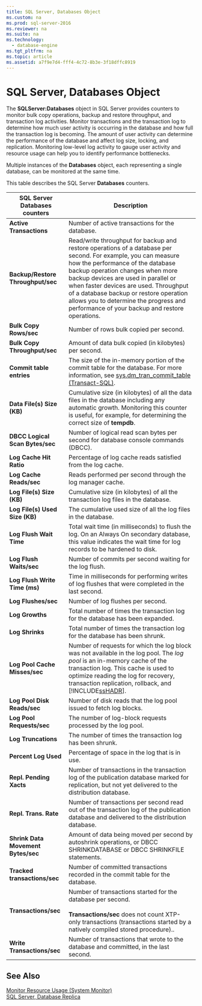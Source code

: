 ```yaml
---
title: SQL Server, Databases Object
ms.custom: na
ms.prod: sql-server-2016
ms.reviewer: na
ms.suite: na
ms.technology: 
  - database-engine
ms.tgt_pltfrm: na
ms.topic: article
ms.assetid: a7f9e7d4-fff4-4c72-8b3e-3f18dffc8919
---
```

# SQL Server, Databases Object
  The **SQLServer:Databases** object in SQL Server provides counters to monitor bulk copy operations, backup and restore throughput, and transaction log activities. Monitor transactions and the transaction log to determine how much user activity is occurring in the database and how full the transaction log is becoming. The amount of user activity can determine the performance of the database and affect log size, locking, and replication. Monitoring low\-level log activity to gauge user activity and resource usage can help you to identify performance bottlenecks.  
  
 Multiple instances of the **Databases** object, each representing a single database, can be monitored at the same time.  
  
 This table describes the SQL Server **Databases** counters.  
  
|SQL Server Databases counters|Description|  
|-----------------------------------|-----------------|  
|**Active Transactions**|Number of active transactions for the database.|  
|**Backup\/Restore Throughput\/sec**|Read\/write throughput for backup and restore operations of a database per second. For example, you can measure how the performance of the database backup operation changes when more backup devices are used in parallel or when faster devices are used. Throughput of a database backup or restore operation allows you to determine the progress and performance of your backup and restore operations.|  
|**Bulk Copy Rows\/sec**|Number of rows bulk copied per second.|  
|**Bulk Copy Throughput\/sec**|Amount of data bulk copied \(in kilobytes\) per second.|  
|**Commit table entries**|The size of the in\-memory portion of the commit table for the database. For more information, see [sys.dm_tran_commit_table &#40;Transact-SQL&#41;](../Topic/sys.dm_tran_commit_table%20\(Transact-SQL\).md).|  
|**Data File\(s\) Size \(KB\)**|Cumulative size \(in kilobytes\) of all the data files in the database including any automatic growth. Monitoring this counter is useful, for example, for determining the correct size of **tempdb**.|  
|**DBCC Logical Scan Bytes\/sec**|Number of logical read scan bytes per second for database console commands \(DBCC\).|  
|**Log Cache Hit Ratio**|Percentage of log cache reads satisfied from the log cache.|  
|**Log Cache Reads\/sec**|Reads performed per second through the log manager cache.|  
|**Log File\(s\) Size \(KB\)**|Cumulative size \(in kilobytes\) of all the transaction log files in the database.|  
|**Log File\(s\) Used Size \(KB\)**|The cumulative used size of all the log files in the database.|  
|**Log Flush Wait Time**|Total wait time \(in milliseconds\) to flush the log. On an Always On secondary database, this value indicates the wait time for log records to be hardened to disk.|  
|**Log Flush Waits\/sec**|Number of commits per second waiting for the log flush.|  
|**Log Flush Write Time \(ms\)**|Time in milliseconds for performing writes of log flushes that were completed in the last second.|  
|**Log Flushes\/sec**|Number of log flushes per second.|  
|**Log Growths**|Total number of times the transaction log for the database has been expanded.|  
|**Log Shrinks**|Total number of times the transaction log for the database has been shrunk.|  
|**Log Pool Cache Misses\/sec**|Number of requests for which the log block was not available in the log pool. The *log pool* is an in\-memory cache of the transaction log. This cache is used to optimize reading the log for recovery, transaction replication, rollback, and [!INCLUDE[ssHADR](../../Token\Other/ssHADR_md.md)].|  
|**Log Pool Disk Reads\/sec**|Number of disk reads that the log pool issued to fetch log blocks.|  
|**Log Pool Requests\/sec**|The number of log\-block requests processed by the log pool.|  
|**Log Truncations**|The number of times the transaction log has been shrunk.|  
|**Percent Log Used**|Percentage of space in the log that is in use.|  
|**Repl. Pending Xacts**|Number of transactions in the transaction log of the publication database marked for replication, but not yet delivered to the distribution database.|  
|**Repl. Trans. Rate**|Number of transactions per second read out of the transaction log of the publication database and delivered to the distribution database.|  
|**Shrink Data Movement Bytes\/sec**|Amount of data being moved per second by autoshrink operations, or DBCC SHRINKDATABASE or DBCC SHRINKFILE statements.|  
|**Tracked transactions\/sec**|Number of committed transactions recorded in the commit table for the database.|  
|**Transactions\/sec**|Number of transactions started for the database per second.<br /><br /> **Transactions\/sec** does not count XTP\-only transactions \(transactions started by a natively compiled stored procedure\)..|  
|**Write Transactions\/sec**|Number of transactions that wrote to the database and committed, in the last second.|  
  
## See Also  
 [Monitor Resource Usage &#40;System Monitor&#41;](../Topic/Monitor%20Resource%20Usage%20\(System%20Monitor\).md)   
 [SQL Server, Database Replica](../../Topics\TopicNameNotContainA/SQL-Server,-Database-Replica.md)  
  
  